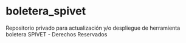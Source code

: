 # boletera_spivet
Repositorio privado para actualización y/o despliegue de herramienta boletera SPIVET - Derechos Reservados
